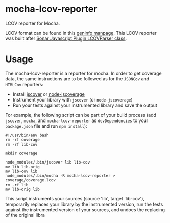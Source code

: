 mocha-lcov-reporter
===================

LCOV reporter for Mocha.

LCOV format can be found in this [geninfo manpage](http://ltp.sourceforge.net/coverage/lcov/geninfo.1.php). This LCOV reporter was built after [Sonar Javascript Plugin LCOVParser class](https://github.com/SonarCommunity/sonar-javascript/blob/master/sonar-javascript-plugin/src/main/java/org/sonar/plugins/javascript/lcov/LCOVParser.java).

Usage
=====

The mocha-lcov-reporter is a reporter for mocha. In order to get coverage data, the same instructions are to be followed as for the `JSONCov` and `HTMLCov` reporters:

- Install [jscover](https://github.com/node-modules/jscover) or [node-jscoverage](https://github.com/visionmedia/node-jscoverage)
- Instrument your library with `jscover` (or `node-jscoverage`)
- Run your tests against your instrumented library and save the output

For example, the following script can be part of your build process (add `jscover`, `mocha`, and `mocha-lcov-reporter` as `devDependencies` to your `package.json` file and run `npm install`):

```
#!/usr/bin/env bash
rm -rf coverage
rm -rf lib-cov

mkdir coverage

node_modules/.bin/jscover lib lib-cov
mv lib lib-orig
mv lib-cov lib
node_modules/.bin/mocha -R mocha-lcov-reporter > coverage/coverage.lcov
rm -rf lib
mv lib-orig lib
```

This script instruments your sources (source 'lib', target 'lib-cov'), temporarily replaces your library by the instrumented version, run the tests against the instrumented version of your sources, and undoes the replacing of the original libra